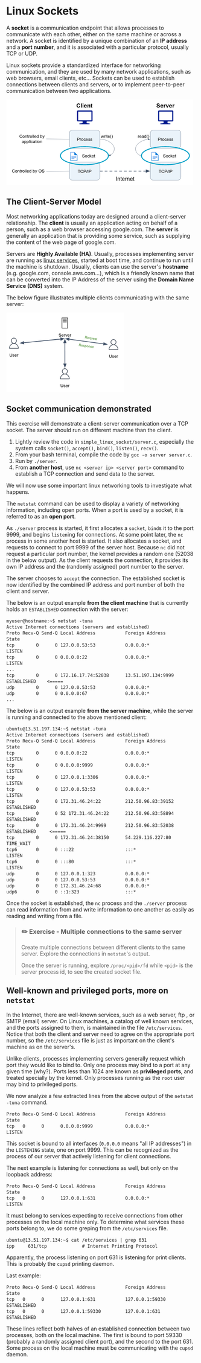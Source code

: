 # Linux Sockets

A **socket** is a communication endpoint that allows processes to communicate with each other, either on the same machine or across a network. 
A socket is identified by a unique combination of an **IP address** and a **port number**, and it is associated with a particular protocol, usually TCP or UDP.

Linux sockets provide a standardized interface for networking communication, and they are used by many network applications, such as web browsers, email clients, etc...
Sockets can be used to establish connections between clients and servers, or to implement peer-to-peer communication between two applications.

![](../.img/sockets.png)

## The Client-Server Model

Most networking applications today are designed around a client-server relationship.
The **client** is usually an application acting on behalf of a person, such as a web browser accessing google.com.
The **server** is generally an application that is providing some service, such as supplying the content of the web page of google.com.

Servers are **Highly Available (HA)**. Usually, processes implementing server are running as [linux services](06_linux_processes.md#services), started at boot time, and continue to run until the machine is shutdown.
Usually, clients can use the server's **hostname** (e.g. google.com, console.aws.com...), which is a friendly known name that can be converted into the IP Address of the server using the **Domain Name Service (DNS)** system.

The below figure illustrates multiple clients communicating with the same server: 

![](../.img/client-server.png)

## Socket communication demonstrated 

This exercise will demonstrate a client-server communication over a TCP socket.
The server should run on different machine than the client.

1. Lightly review the code in `simple_linux_socket/server.c`, especially the system calls `socket()`, `accept()`, `bind()`, `listen()`, `recv()`.
2. From your bash terminal, compile the code by `gcc -o server server.c`.
3. Run by `./server`.
4. From **another host**, use `nc <server ip> <server port>` command to establish a TCP connection and send data to the server.

We will now use some important linux networking tools to investigate what happens.

The `netstat` command can be used to display a variety of networking information, including open ports.
When a port is used by a socket, it is referred to as an **open port**.

As `./server` process is started, it first allocates a `socket`, `bind`s it to the port 9999, and begins `listen`ing for connections.
At some point later, the `nc` process in some another host is started.
It also allocates a socket, and requests to connect to port 9999 of the server host.
Because `nc` did not request a particular port number, the kernel provides a random one (52038 in the below output).
As the client requests the connection, it provides its own IP address and the (randomly assigned) port number to the server.

The server chooses to `accept` the connection.
The established socket is now identified by the combined IP address and port number of both the client and server.

The below is an output example **from the client machine** that is currently holds an `ESTABLISHED` connection with the server:

```console
myuser@hostname:~$ netstat -tuna
Active Internet connections (servers and established)
Proto Recv-Q Send-Q Local Address           Foreign Address         State      
tcp        0      0 127.0.0.53:53           0.0.0.0:*               LISTEN     
tcp        0      0 0.0.0.0:22              0.0.0.0:*               LISTEN     
...
tcp        0      0 172.16.17.74:52038      13.51.197.134:9999      ESTABLISHED    <=====
udp        0      0 127.0.0.53:53           0.0.0.0:*                          
udp        0      0 0.0.0.0:67              0.0.0.0:*                          
...
```

The below is an output example **from the server machine**, while the server is running and connected to the above mentioned client:

```console
ubuntu@13.51.197.134:~$ netstat -tuna
Active Internet connections (servers and established)
Proto Recv-Q Send-Q Local Address           Foreign Address         State      
tcp        0      0 0.0.0.0:22              0.0.0.0:*               LISTEN     
tcp        0      0 0.0.0.0:9999            0.0.0.0:*               LISTEN     
tcp        0      0 127.0.0.1:3306          0.0.0.0:*               LISTEN     
tcp        0      0 127.0.0.53:53           0.0.0.0:*               LISTEN     
tcp        0      0 172.31.46.24:22         212.50.96.83:39152      ESTABLISHED
tcp        0      0 52 172.31.46.24:22      212.50.96.83:58894      ESTABLISHED
tcp        0      0 172.31.46.24:9999       212.50.96.83:52038      ESTABLISHED     <=====
tcp        0      0 172.31.46.24:38150      54.229.116.227:80       TIME_WAIT  
tcp6       0      0 :::22                   :::*                    LISTEN     
tcp6       0      0 :::80                   :::*                    LISTEN     
udp        0      0 127.0.0.1:323           0.0.0.0:*                          
udp        0      0 127.0.0.53:53           0.0.0.0:*                          
udp        0      0 172.31.46.24:68         0.0.0.0:*                          
udp6       0      0 ::1:323                 :::* 
```

Once the socket is established, the `nc` process and the `./server` process can read information from and write information to one another as easily as reading and writing from a file.

> ### :pencil2: Exercise - Multiple connections to the same server
>
> Create multiple connections between different clients to the same server.
> Explore the connections in `netstat`'s output.
> 
> Once the server is running, explore `/proc/<pid>/fd` while `<pid>` is the server process id, to see the created socket file.
>


## Well-known and privileged ports, more on `netstat`

In the Internet, there are well-known services, such as a web server, ftp , or SMTP (email) server.
On Linux machines, a catalog of well known services, and the ports assigned to them, is maintained in the file `/etc/services`.
Notice that both the client and server need to agree on the appropriate port number, so the `/etc/services` file is just as important on the client's machine as on the server's.

Unlike clients, processes implementing servers generally request which port they would like to bind to.
Only one process may bind to a port at any given time (why?).
Ports less than 1024 are known as **privileged ports**, and treated specially by the kernel.
Only processes running as the `root` user may bind to privileged ports.

We now analyze a few extracted lines from the above output of the `netstat -tuna` command.

```text 
Proto Recv-Q Send-Q Local Address           Foreign Address         State      
tcp   0      0      0.0.0.0:9999            0.0.0.0:*               LISTEN     
```

This socket is bound to all interfaces (`0.0.0.0` means "all IP addresses") in the `LISTENING` state, one on port 9999.
This can be recognized as the process of our server that actively listening for client connections.

The next example is listening for connections as well, but only on the loopback address:

```text
Proto Recv-Q Send-Q Local Address           Foreign Address         State      
tcp   0      0      127.0.0.1:631           0.0.0.0:*               LISTEN 
```

It must belong to services expecting to receive connections from other processes on the local machine only. 
To determine what services these ports belong to, we do some greping from the `/etc/services` file.

```console
ubuntu@13.51.197.134:~$ cat /etc/services | grep 631
ipp		631/tcp				# Internet Printing Protocol
```

Apparently, the process listening on port 631 is listening for print clients. This is probably the `cupsd` printing daemon.

Last example:

```text
Proto Recv-Q Send-Q Local Address           Foreign Address         State      
tcp   0      0      127.0.0.1:631           127.0.0.1:59330         ESTABLISHED     
tcp   0      0      127.0.0.1:59330         127.0.0.1:631           ESTABLISHED     
```

These lines reflect both halves of an established connection between two processes, both on the local machine.
The first is bound to port 59330 (probably a randomly assigned client port), and the second to the port 631.
Some process on the local machine must be communicating with the `cupsd` daemon.


